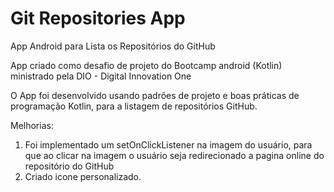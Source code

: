 # Git Repositories App

App Android para Lista os Repositórios do GitHub
 
App criado como desafio de projeto do Bootcamp android (Kotlin) ministrado pela DIO - Digital Innovation One

O App foi desenvolvido usando padrões de projeto e boas práticas de programação Kotlin, para a listagem de repositórios GitHub. 


Melhorias: 
1. Foi implementado um setOnClickListener na imagem do usuário, para que ao clicar na imagem o usuário seja redirecionado a pagina online do repositório do GitHub 
2. Criado icone personalizado.
